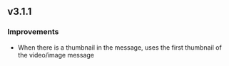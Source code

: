 ## v3.1.1

### Improvements

- When there is a thumbnail in the message, uses the first thumbnail of the video/image message
